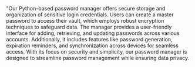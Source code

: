 "Our Python-based password manager offers secure storage and organization of sensitive login credentials. Users can create a master password to access their vault, which employs robust encryption techniques to safeguard data. The manager provides a user-friendly interface for adding, retrieving, and updating passwords across various accounts. Additionally, it includes features like password generation, expiration reminders, and synchronization across devices for seamless access. With its focus on security and simplicity, our password manager is designed to streamline password management while ensuring data privacy.
